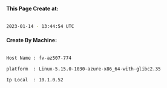 
   
#### This Page Create at:

```bash

2023-01-14 - 13:44:54 UTC

```

#### Create By Machine:

```bash

Host Name : fv-az507-774

platform  : Linux-5.15.0-1030-azure-x86_64-with-glibc2.35

Ip Local  : 10.1.0.52

```

